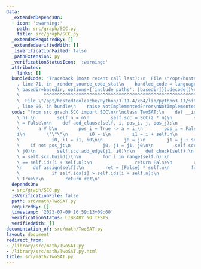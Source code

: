 ```yaml
---
data:
  _extendedDependsOn:
  - icon: ':warning:'
    path: src/graph/SCC.py
    title: src/graph/SCC.py
  _extendedRequiredBy: []
  _extendedVerifiedWith: []
  _isVerificationFailed: false
  _pathExtension: py
  _verificationStatusIcon: ':warning:'
  attributes:
    links: []
  bundledCode: "Traceback (most recent call last):\n  File \"/opt/hostedtoolcache/Python/3.11.4/x64/lib/python3.11/site-packages/onlinejudge_verify/documentation/build.py\"\
    , line 71, in _render_source_code_stat\n    bundled_code = language.bundle(stat.path,\
    \ basedir=basedir, options={'include_paths': [basedir]}).decode()\n          \
    \         ^^^^^^^^^^^^^^^^^^^^^^^^^^^^^^^^^^^^^^^^^^^^^^^^^^^^^^^^^^^^^^^^^^^^^^^^^^^^^^^^^\n\
    \  File \"/opt/hostedtoolcache/Python/3.11.4/x64/lib/python3.11/site-packages/onlinejudge_verify/languages/python.py\"\
    , line 96, in bundle\n    raise NotImplementedError\nNotImplementedError\n"
  code: "from src.graph.SCC import SCC\n\n\nclass TwoSAT:\n    def __init__(self,\
    \ n):\n        self.n = n\n        self.scc = SCC(2 * n)\n        self._build\
    \ = False\n\n    def add_clause(self, i, pos_i, j, pos_j):\n        \"\"\"\n \
    \       a V b\n        pos_i = True -> a = i,\n        pos_i = False -> a = \xAC\
    i\n        \"\"\"\n        i0 = i\n        i1 = i + self.n\n        if not pos_i:\n\
    \            i0, i1 = i1, i0\n\n        j0 = j\n        j1 = j + self.n\n    \
    \    if not pos_j:\n            j0, j1 = j1, j0\n\n        self.scc.add_edge(i1,\
    \ j0)\n        self.scc.add_edge(j1, i0)\n\n    def check(self):\n        _, self.ids\
    \ = self.scc.build()\n\n        for i in range(self.n):\n            if self.ids[i]\
    \ == self.ids[i + self.n]:\n                return False\n        return True\n\
    \n    def assign(self):\n        ret = [False] * self.n\n        for i in range(self.n):\n\
    \            if self.ids[i] > self.ids[i + self.n]:\n                ret[i] =\
    \ True\n\n        return ret\n"
  dependsOn:
  - src/graph/SCC.py
  isVerificationFile: false
  path: src/math/TwoSAT.py
  requiredBy: []
  timestamp: '2023-07-09 16:59:13+09:00'
  verificationStatus: LIBRARY_NO_TESTS
  verifiedWith: []
documentation_of: src/math/TwoSAT.py
layout: document
redirect_from:
- /library/src/math/TwoSAT.py
- /library/src/math/TwoSAT.py.html
title: src/math/TwoSAT.py
---
```

